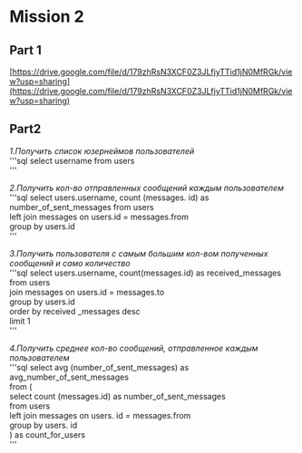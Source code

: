 # Mission 2

## Part 1
[https://drive.google.com/file/d/179zhRsN3XCF0Z3JLfjyTTid1jN0MfRGk/view?usp=sharing](https://drive.google.com/file/d/179zhRsN3XCF0Z3JLfjyTTid1jN0MfRGk/view?usp=sharing)

## Part2

*1.Получить список юзернеймов пользователей*    
'''sql
    select username from users       
'''

*2.Получить кол-во отправленных сообщений каждым пользователем*     
'''sql
    select users.username, count (messages. id) as number_of_sent_messages from users   
    left join messages on users.id = messages.from   
    group by users.id     
'''

*3.Получить пользователя с самым большим кол-вом полученных сообщений и само количество*     
'''sql
    select users.username, count(messages.id) as received_messages from users   
    join messages on users.id = messages.to   
    group by users.id   
    order by received _messages desc   
    limit 1       
'''

*4.Получить среднее кол-во сообщений, отправленное каждым пользователем*       
'''sql
    select avg (number_of_sent_messages) as avg_number_of_sent_messages   
    from (   
          select count (messages.id) as number_of_sent_messages    
          from users    
          left join messages on users. id = messages.from    
          group by users. id     
    ) as count_for_users      
    '''
